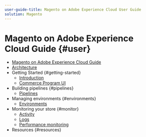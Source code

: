 ```yaml
---
user-guide-title: Magento on Adobe Experience Cloud User Guide
solution: Magento
---
```


# Magento on Adobe Experience Cloud Guide {#user}

- [Magento on Adobe Experience Cloud Guide](overview.md)
- [Architecture](architecture.md)
- Getting Started {#getting-started}
  - [Introduction](admin/admin-intro.md)
  - [Commerce Program UI](getting-started/program-tour.md)
- Building pipelines {#pipelines}
  - [Pipelines](cicd/pipelines.md)
- Managing environments {#environments}
  - [Environments](configure/environments.md)
- Monitoring your store {#monitor}
  - [Activity](monitor/activity.md)
  - [Logs](monitor/logs.md)
  - [Performance monitoring](monitor/performance.md)
- Resources {#resources}
